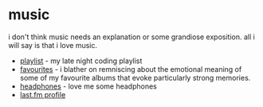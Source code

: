 music
=====

i don't think music needs an explanation or some grandiose 
exposition. all i will say is that i love music.


* [playlist](playlist.html) - my late night coding playlist
* [favourites](favourites.html) - i blather on remniscing about the 
emotional meaning of some of my favourite albums that evoke particularly
strong memories.
* [headphones](headphones.html) - love me some headphones
* [last.fm profile](http://www.last.fm/user/brokenlcd)


